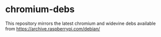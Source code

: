 # chromium-debs

This repository mirrors the latest chromium and widevine debs available from https://archive.raspberrypi.com/debian/
